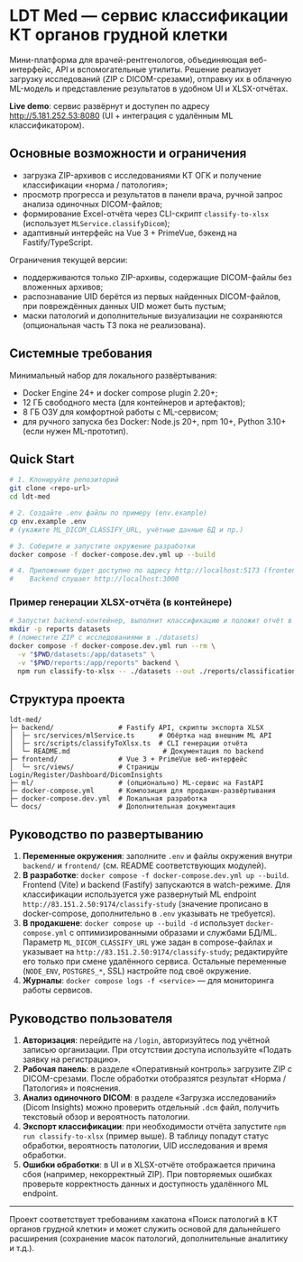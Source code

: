 # LDT Med — сервис классификации КТ органов грудной клетки

Мини-платформа для врачей-рентгенологов, объединяющая веб-интерфейс, API и вспомогательные утилиты. Решение реализует загрузку исследований (ZIP с DICOM-срезами), отправку их в облачную ML-модель и представление результатов в удобном UI и XLSX-отчётах.

**Live demo**: сервис развёрнут и доступен по адресу http://5.181.252.53:8080 (UI + интеграция с удалённым ML классификатором).

## Основные возможности и ограничения

- загрузка ZIP-архивов с исследованиями КТ ОГК и получение классификации «норма / патология»;
- просмотр прогресса и результатов в панели врача, ручной запрос анализа одиночных DICOM-файлов;
- формирование Excel-отчёта через CLI-скрипт `classify-to-xlsx` (использует `MLService.classifyDicom`);
- адаптивный интерфейс на Vue 3 + PrimeVue, бэкенд на Fastify/TypeScript.

Ограничения текущей версии:

- поддерживаются только ZIP-архивы, содержащие DICOM-файлы без вложенных архивов;
- распознавание UID берётся из первых найденных DICOM-файлов, при повреждённых данных UID может быть пустым;
- маски патологий и дополнительные визуализации не сохраняются (опциональная часть ТЗ пока не реализована).

## Системные требования

Минимальный набор для локального развёртывания:

- Docker Engine 24+ и docker compose plugin 2.20+;
- 12 ГБ свободного места (для контейнеров и артефактов);
- 8 ГБ ОЗУ для комфортной работы с ML-сервисом;
- для ручного запуска без Docker: Node.js 20+, npm 10+, Python 3.10+ (если нужен ML-прототип).

## Quick Start

```bash
# 1. Клонируйте репозиторий
git clone <repo-url>
cd ldt-med

# 2. Создайте .env файлы по примеру (env.example)
cp env.example .env
# (укажите ML_DICOM_CLASSIFY_URL, учётные данные БД и пр.)

# 3. Соберите и запустите окружение разработки
docker compose -f docker-compose.dev.yml up --build

# 4. Приложение будет доступно по адресу http://localhost:5173 (frontend)
#    Backend слушает http://localhost:3000
```

### Пример генерации XLSX-отчёта (в контейнере)

```bash
# Запустит backend-контейнер, выполнит классификацию и положит отчёт в ./reports
mkdir -p reports datasets
# (поместите ZIP с исследованиями в ./datasets)
docker compose -f docker-compose.dev.yml run --rm \
  -v "$PWD/datasets:/app/datasets" \
  -v "$PWD/reports:/app/reports" backend \
  npm run classify-to-xlsx -- ./datasets --out ./reports/classification.xlsx
```

## Структура проекта

```
ldt-med/
├─ backend/                # Fastify API, скрипты экспорта XLSX
│  ├─ src/services/mlService.ts      # Обёртка над внешним ML API
│  ├─ src/scripts/classifyToXlsx.ts  # CLI генерации отчёта
│  └─ README.md                       # Документация по backend
├─ frontend/               # Vue 3 + PrimeVue веб-интерфейс
│  └─ src/views/           # Страницы Login/Register/Dashboard/DicomInsights
├─ ml/                     # (опционально) ML-сервис на FastAPI
├─ docker-compose.yml      # Композиция для продакшн-развёртывания
├─ docker-compose.dev.yml  # Локальная разработка
└─ docs/                   # Дополнительная документация
```

## Руководство по развертыванию

1. **Переменные окружения**: заполните `.env` и файлы окружения внутри `backend/` и `frontend/` (см. README соответствующих модулей).
2. **В разработке**: `docker compose -f docker-compose.dev.yml up --build`. Frontend (Vite) и backend (Fastify) запускаются в watch-режиме. Для классификации используется уже развернутый ML endpoint `http://83.151.2.50:9174/classify-study` (значение прописано в docker-compose, дополнительно в `.env` указывать не требуется).
3. **В продакшене**: `docker compose up --build -d` использует `docker-compose.yml` c оптимизированными образами и службами БД/ML. Параметр `ML_DICOM_CLASSIFY_URL` уже задан в compose-файлах и указывает на `http://83.151.2.50:9174/classify-study`; редактируйте его только при смене удалённого сервиса. Остальные переменные (`NODE_ENV`, `POSTGRES_*`, SSL) настройте под своё окружение.
4. **Журналы**: `docker compose logs -f <service>` — для мониторинга работы сервисов.

## Руководство пользователя

1. **Авторизация**: перейдите на `/login`, авторизуйтесь под учётной записью организации. При отсутствии доступа используйте «Подать заявку на регистрацию».
2. **Рабочая панель**: в разделе «Оперативный контроль» загрузите ZIP с DICOM-срезами. После обработки отобразятся результат «Норма / Патология» и пояснения.
3. **Анализ одиночного DICOM**: в разделе «Загрузка исследований» (Dicom Insights) можно проверить отдельный `.dcm` файл, получить текстовый обзор и вероятность патологии.
4. **Экспорт классификации**: при необходимости отчёта запустите `npm run classify-to-xlsx` (пример выше). В таблицу попадут статус обработки, вероятность патологии, UID исследования и время обработки.
5. **Ошибки обработки**: в UI и в XLSX-отчёте отображается причина сбоя (например, некорректный ZIP). При повторяемых ошибках проверьте корректность данных и доступность удалённого ML endpoint.

---

Проект соответствует требованиям хакатона «Поиск патологий в КТ органов грудной клетки» и может служить основой для дальнейшего расширения (сохранение масок патологий, дополнительные аналитику и т.д.).
